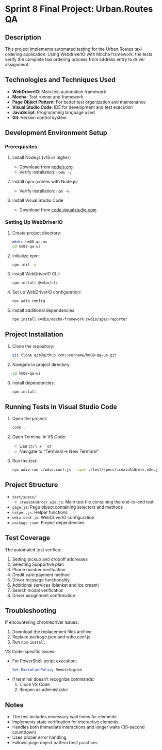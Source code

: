 # Sprint 8 Final Project: Urban.Routes QA

## Description
This project implements automated testing for the Urban.Routes taxi ordering application. Using WebdriverIO with Mocha framework, the tests verify the complete taxi ordering process from address entry to driver assignment.

## Technologies and Techniques Used
- **WebDriverIO**: Main test automation framework
- **Mocha**: Test runner and framework
- **Page Object Pattern**: For better test organization and maintenance
- **Visual Studio Code**: IDE for development and test execution
- **JavaScript**: Programming language used
- **Git**: Version control system

## Development Environment Setup

### Prerequisites
1. Install Node.js (v16 or higher)
   - Download from [nodejs.org](https://nodejs.org/)
   - Verify installation: `node -v`

2. Install npm (comes with Node.js)
   - Verify installation: `npm -v`

3. Install Visual Studio Code
   - Download from [code.visualstudio.com](https://code.visualstudio.com/)

### Setting Up WebDriverIO
1. Create project directory:
   ```bash
   mkdir hm08-qa-us
   cd hm08-qa-us
   ```

2. Initialize npm:
   ```bash
   npm init -y
   ```

3. Install WebDriverIO CLI:
   ```bash
   npm install @wdio/cli
   ```

4. Set up WebDriverIO configuration:
   ```bash
   npx wdio config
   ```

5. Install additional dependencies:
   ```bash
   npm install @wdio/mocha-framework @wdio/spec-reporter
   ```

## Project Installation
1. Clone the repository:
   ```bash
   git clone git@github.com:username/hm08-qa-us.git
   ```

2. Navigate to project directory:
   ```bash
   cd hm08-qa-us
   ```

3. Install dependencies:
   ```bash
   npm install
   ```

## Running Tests in Visual Studio Code
1. Open the project:
   ```bash
   code .
   ```

2. Open Terminal in VS Code:
   - Use `` Ctrl + ` `` or
   - Navigate to "Terminal → New Terminal"

3. Run the test:
   ```bash
   npx wdio run ./wdio.conf.js --spec ./test/specs/createAnOrder.e2e.js
   ```

## Project Structure
- `test/specs/`
  - `createAnOrder.e2e.js`: Main test file containing the end-to-end test
- `page.js`: Page object containing selectors and methods
- `helper.js`: Helper functions
- `wdio.conf.js`: WebDriverIO configuration
- `package.json`: Project dependencies

## Test Coverage
The automated test verifies:
1. Setting pickup and dropoff addresses
2. Selecting Supportive plan
3. Phone number verification
4. Credit card payment method
5. Driver message functionality
6. Additional services (blanket and ice cream)
7. Search modal verification
8. Driver assignment confirmation

## Troubleshooting
If encountering chromedriver issues:
1. Download the replacement files archive
2. Replace package.json and wdio.conf.js
3. Run `npm install`

VS Code-specific issues:
- For PowerShell script execution:
  ```powershell
  Set-ExecutionPolicy RemoteSigned
  ```
- If terminal doesn't recognize commands:
  1. Close VS Code
  2. Reopen as administrator

## Notes
- The test includes necessary wait times for elements
- Implements state verification for interactive elements
- Handles both immediate interactions and longer waits (36-second countdown)
- Uses proper error handling
- Follows page object pattern best practices